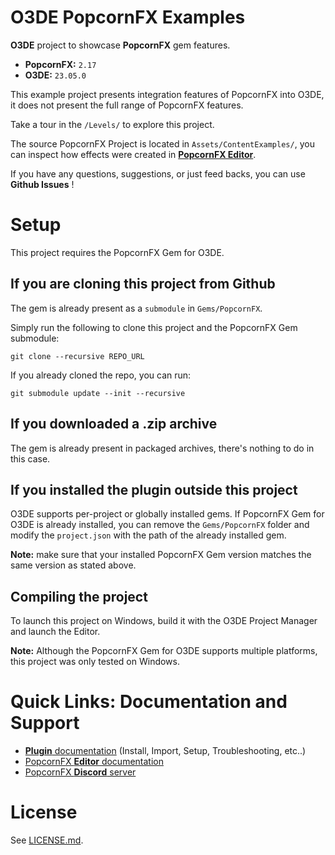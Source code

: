 # O3DE PopcornFX Examples

**O3DE** project to showcase **PopcornFX** gem features.
* **PopcornFX:** `2.17`
* **O3DE:** `23.05.0`

This example project presents integration features of PopcornFX into O3DE,
it does not present the full range of PopcornFX features.

Take a tour in the `/Levels/` to explore this project.

The source PopcornFX Project is located in `Assets/ContentExamples/`, you can inspect how effects were created in **[PopcornFX Editor](https://www.popcornfx.com/popcornfx-editor/)**.

If you have any questions, suggestions, or just feed backs, you can
use **Github Issues** !

# Setup

This project requires the PopcornFX Gem for O3DE.

## If you are cloning this project from Github

The gem is already present as a `submodule` in `Gems/PopcornFX`.

Simply run the following to clone this project and the PopcornFX Gem submodule:

    git clone --recursive REPO_URL

If you already cloned the repo, you can run:

    git submodule update --init --recursive

## If you downloaded a .zip archive

The gem is already present in packaged archives, there's nothing to do in this case.

## If you installed the plugin outside this project

O3DE supports per-project or globally installed gems. If PopcornFX Gem for O3DE is already installed, you can remove the `Gems/PopcornFX` folder and modify the `project.json` with the path of the already installed gem.

**Note:** make sure that your installed PopcornFX Gem version matches the same version as stated above.

## Compiling the project

To launch this project on Windows, build it with the O3DE Project Manager and launch the Editor.

**Note:** Although the PopcornFX Gem for O3DE supports multiple platforms, this project was only tested on Windows.

# Quick Links: Documentation and Support

* [**Plugin** documentation](https://www.popcornfx.com/docs/popcornfx-v2/plugins/o3de-gem/) (Install, Import, Setup, Troubleshooting, etc..)
* [PopcornFX **Editor** documentation](https://www.popcornfx.com/docs/popcornfx-v2/)
* [PopcornFX **Discord** server](https://discord.gg/4ka27cVrsf)

# License

See [LICENSE.md](/LICENSE.md).